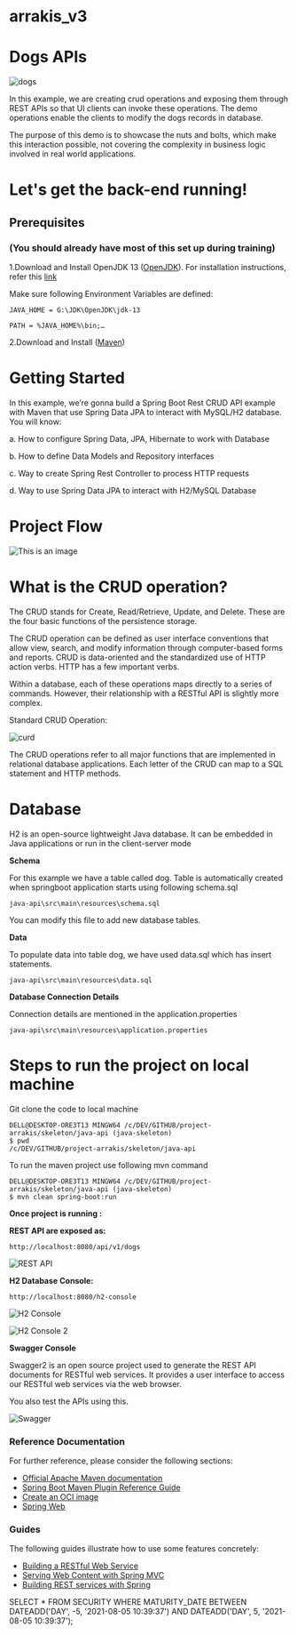 # arrakis_v3
# Dogs APIs

![dogs](dogs_api.jpg)

In this example, we are creating crud operations and exposing them through REST APIs so that UI clients can invoke these operations. The demo operations enable the clients to modify the dogs records in database.

The purpose of this demo is to showcase the nuts and bolts, which make this interaction possible, not covering the complexity in business logic involved in real world applications.


# Let's get the back-end running!


## Prerequisites


### (You should already have most of this set up during training)

1.Download and Install OpenJDK 13 ([OpenJDK](http://jdk.java.net/java-se-ri/13)). For installation instructions, refer this [link](https://www.codejava.net/java-se/download-and-install-jdk-13-openjdk-and-oracle-jdk)

Make sure following Environment Variables are defined:

	JAVA_HOME = G:\JDK\OpenJDK\jdk-13
	
	PATH = %JAVA_HOME%\bin;…

2.Download and Install ([Maven](https://maven.apache.org/install.html))

   
# Getting Started
In this example, we’re gonna build a Spring Boot Rest CRUD API example with Maven that use Spring Data JPA to interact with MySQL/H2 database. You will know:

a. How to configure Spring Data, JPA, Hibernate to work with Database

b. How to define Data Models and Repository interfaces

c. Way to create Spring Rest Controller to process HTTP requests

d. Way to use Spring Data JPA to interact with H2/MySQL Database

# Project Flow

![This is an image](Business-Service-Controller-and-Repository.jpg)


# What is the CRUD operation?
The CRUD stands for Create, Read/Retrieve, Update, and Delete. These are the four basic functions of the persistence storage.

The CRUD operation can be defined as user interface conventions that allow view, search, and modify information through computer-based forms and reports. CRUD is data-oriented and the standardized use of HTTP action verbs. HTTP has a few important verbs.

Within a database, each of these operations maps directly to a series of commands. However, their relationship with a RESTful API is slightly more complex.

Standard CRUD Operation:

![curd](curd.PNG)

The CRUD operations refer to all major functions that are implemented in relational database applications. Each letter of the CRUD can map to a SQL statement and HTTP methods.

# Database 

H2 is an open-source lightweight Java database. It can be embedded in Java applications or run in the client-server mode

**Schema**

For this example we have a table called dog. Table is automatically created when springboot application starts using following schema.sql

	java-api\src\main\resources\schema.sql

You can modify this file to add new database tables.

**Data**

To populate data into table dog, we have used data.sql which has insert statements.

	java-api\src\main\resources\data.sql

**Database Connection Details**

Connection details are mentioned in the application.properties 

	java-api\src\main\resources\application.properties


# Steps to run the project on local machine

Git clone the code to local machine

	DELL@DESKTOP-ORE3T13 MINGW64 /c/DEV/GITHUB/project-arrakis/skeleton/java-api (java-skeleton)
	$ pwd
	/c/DEV/GITHUB/project-arrakis/skeleton/java-api

To run the maven project use following mvn command

	DELL@DESKTOP-ORE3T13 MINGW64 /c/DEV/GITHUB/project-arrakis/skeleton/java-api (java-skeleton)
	$ mvn clean spring-boot:run

**Once project is running :**

**REST API are exposed as:**

	http://localhost:8080/api/v1/dogs

![REST API](REST_API_URL.PNG)

**H2 Database Console:**

	http://localhost:8080/h2-console
	
![H2 Console](H2_CONSOLE.PNG)

![H2 Console 2](H2_CONSOLE2.PNG)


**Swagger Console**

Swagger2 is an open source project used to generate the REST API documents for RESTful web services. It provides a user interface to access our RESTful web services via the web browser. 

You also test the APIs using this.

![Swagger](SWAGGER.PNG)
	

### Reference Documentation
For further reference, please consider the following sections:

* [Official Apache Maven documentation](https://maven.apache.org/guides/index.html)
* [Spring Boot Maven Plugin Reference Guide](https://docs.spring.io/spring-boot/docs/2.7.0/maven-plugin/reference/html/)
* [Create an OCI image](https://docs.spring.io/spring-boot/docs/2.7.0/maven-plugin/reference/html/#build-image)
* [Spring Web](https://docs.spring.io/spring-boot/docs/2.7.0/reference/htmlsingle/#boot-features-developing-web-applications)

### Guides
The following guides illustrate how to use some features concretely:

* [Building a RESTful Web Service](https://spring.io/guides/gs/rest-service/)
* [Serving Web Content with Spring MVC](https://spring.io/guides/gs/serving-web-content/)
* [Building REST services with Spring](https://spring.io/guides/tutorials/bookmarks/)



SELECT * FROM SECURITY WHERE MATURITY_DATE 
BETWEEN DATEADD('DAY', -5, '2021-08-05 10:39:37') AND DATEADD('DAY', 5, '2021-08-05 10:39:37');
